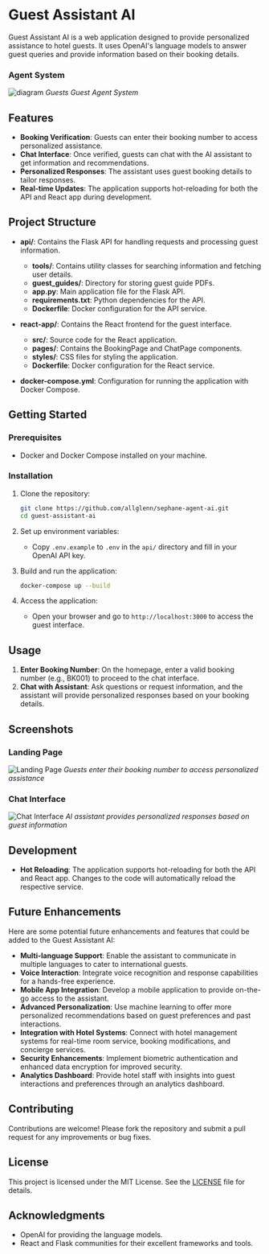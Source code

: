 # Guest Assistant AI

Guest Assistant AI is a web application designed to provide personalized assistance to hotel guests. It uses OpenAI's language models to answer guest queries and provide information based on their booking details.



### Agent System
![diagram](docs/diagram.png)
*Guests Guest Agent System*

## Features

- **Booking Verification**: Guests can enter their booking number to access personalized assistance.
- **Chat Interface**: Once verified, guests can chat with the AI assistant to get information and recommendations.
- **Personalized Responses**: The assistant uses guest booking details to tailor responses.
- **Real-time Updates**: The application supports hot-reloading for both the API and React app during development.

## Project Structure

- **api/**: Contains the Flask API for handling requests and processing guest information.
  - **tools/**: Contains utility classes for searching information and fetching user details.
  - **guest_guides/**: Directory for storing guest guide PDFs.
  - **app.py**: Main application file for the Flask API.
  - **requirements.txt**: Python dependencies for the API.
  - **Dockerfile**: Docker configuration for the API service.

- **react-app/**: Contains the React frontend for the guest interface.
  - **src/**: Source code for the React application.
  - **pages/**: Contains the BookingPage and ChatPage components.
  - **styles/**: CSS files for styling the application.
  - **Dockerfile**: Docker configuration for the React service.

- **docker-compose.yml**: Configuration for running the application with Docker Compose.

## Getting Started

### Prerequisites

- Docker and Docker Compose installed on your machine.

### Installation

1. Clone the repository:

   ```bash
   git clone https://github.com/allglenn/sephane-agent-ai.git
   cd guest-assistant-ai
   ```

2. Set up environment variables:

   - Copy `.env.example` to `.env` in the `api/` directory and fill in your OpenAI API key.

3. Build and run the application:

   ```bash
   docker-compose up --build
   ```

4. Access the application:

   - Open your browser and go to `http://localhost:3000` to access the guest interface.

## Usage

1. **Enter Booking Number**: On the homepage, enter a valid booking number (e.g., BK001) to proceed to the chat interface.
2. **Chat with Assistant**: Ask questions or request information, and the assistant will provide personalized responses based on your booking details.

## Screenshots

### Landing Page

![Landing Page](docs/landing.png)
*Guests enter their booking number to access personalized assistance*

### Chat Interface

![Chat Interface](docs/chat.png)
*AI assistant provides personalized responses based on guest information*

## Development

- **Hot Reloading**: The application supports hot-reloading for both the API and React app. Changes to the code will automatically reload the respective service.

## Future Enhancements

Here are some potential future enhancements and features that could be added to the Guest Assistant AI:

- **Multi-language Support**: Enable the assistant to communicate in multiple languages to cater to international guests.
- **Voice Interaction**: Integrate voice recognition and response capabilities for a hands-free experience.
- **Mobile App Integration**: Develop a mobile application to provide on-the-go access to the assistant.
- **Advanced Personalization**: Use machine learning to offer more personalized recommendations based on guest preferences and past interactions.
- **Integration with Hotel Systems**: Connect with hotel management systems for real-time room service, booking modifications, and concierge services.
- **Security Enhancements**: Implement biometric authentication and enhanced data encryption for improved security.
- **Analytics Dashboard**: Provide hotel staff with insights into guest interactions and preferences through an analytics dashboard.

## Contributing

Contributions are welcome! Please fork the repository and submit a pull request for any improvements or bug fixes.

## License

This project is licensed under the MIT License. See the [LICENSE](LICENSE) file for details.

## Acknowledgments

- OpenAI for providing the language models.
- React and Flask communities for their excellent frameworks and tools.

